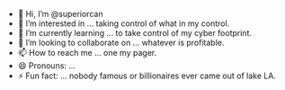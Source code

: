 - 👋 Hi, I’m @superiorcan
- 👀 I’m interested in ... taking control of what in my control.
- 🌱 I’m currently learning ... to take control of my cyber footprint.
- 💞️ I’m looking to collaborate on ... whatever is profitable.
- 📫 How to reach me ... one my pager.
- 😄 Pronouns: ... 
- ⚡ Fun fact: ... nobody famous or billionaires ever came out of lake LA.

<!---
superiorcan/superiorcan is a ✨ special ✨ repository because its `README.md` (this file) appears on your GitHub profile.
You can click the Preview link to take a look at your changes.
--->
